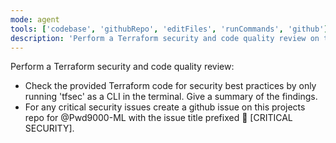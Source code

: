 ```yaml
---
mode: agent
tools: ['codebase', 'githubRepo', 'editFiles', 'runCommands', 'github']
description: 'Perform a Terraform security and code quality review on the provided code.'
---
```

Perform a Terraform security and code quality review:
* Check the provided Terraform code for security best practices by only running 'tfsec' as a CLI in the terminal. Give a summary of the findings.
* For any critical security issues create a github issue on this projects repo for @Pwd9000-ML with the issue title prefixed 🚨 [CRITICAL SECURITY].